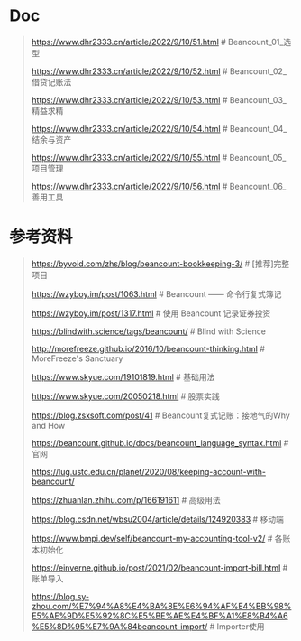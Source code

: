 # Doc

> https://www.dhr2333.cn/article/2022/9/10/51.html  # Beancount_01_选型
>
> https://www.dhr2333.cn/article/2022/9/10/52.html  # Beancount_02_借贷记账法
>
> https://www.dhr2333.cn/article/2022/9/10/53.html  # Beancount_03_精益求精
>
> https://www.dhr2333.cn/article/2022/9/10/54.html  # Beancount_04_结余与资产
>
> https://www.dhr2333.cn/article/2022/9/10/55.html  # Beancount_05_项目管理
>
> https://www.dhr2333.cn/article/2022/9/10/56.html  # Beancount_06_善用工具

# 参考资料

> https://byvoid.com/zhs/blog/beancount-bookkeeping-3/  # [推荐]完整项目
>
> https://wzyboy.im/post/1063.html  # Beancount —— 命令行复式簿记
>
> https://wzyboy.im/post/1317.html  # 使用 Beancount 记录证券投资
>
> https://blindwith.science/tags/beancount/  # Blind with Science
>
> http://morefreeze.github.io/2016/10/beancount-thinking.html  # MoreFreeze's Sanctuary
>
> https://www.skyue.com/19101819.html  # 基础用法
>
> https://www.skyue.com/20050218.html  # 股票实践
>
> https://blog.zsxsoft.com/post/41  # Beancount复式记账：接地气的Why and How
>
> https://beancount.github.io/docs/beancount_language_syntax.html  # 官网
>
> https://lug.ustc.edu.cn/planet/2020/08/keeping-account-with-beancount/
>
> https://zhuanlan.zhihu.com/p/166191611  # 高级用法
>
> https://blog.csdn.net/wbsu2004/article/details/124920383  # 移动端
>
> https://www.bmpi.dev/self/beancount-my-accounting-tool-v2/  # 各账本初始化
>
> https://einverne.github.io/post/2021/02/beancount-import-bill.html  # 账单导入
>
> https://blog.sy-zhou.com/%E7%94%A8%E4%BA%8E%E6%94%AF%E4%BB%98%E5%AE%9D%E5%92%8C%E5%BE%AE%E4%BF%A1%E8%B4%A6%E5%8D%95%E7%9A%84beancount-import/  # Importer使用